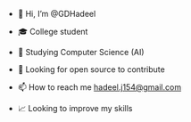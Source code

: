 - 👋 Hi, I’m @GDHadeel

- 🎓 College student

- 🌱 Studying Computer Science (AI)

- 🤔 Looking for open source to contribute

- 📫 How to reach me hadeel.j154@gmail.com

- 📈 Looking to improve my skills

<!---
GDHadeel/GDHadeel is a ✨ special ✨ repository because its `README.md` (this file) appears on your GitHub profile.
You can click the Preview link to take a look at your changes.
--->
